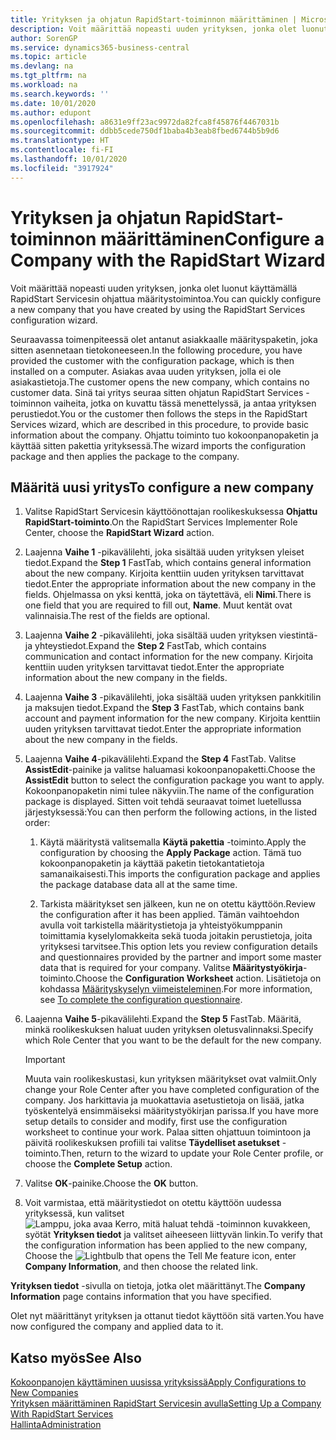 ```yaml
---
title: Yrityksen ja ohjatun RapidStart-toiminnon määrittäminen | Microsoft Docs
description: Voit määrittää nopeasti uuden yrityksen, jonka olet luonut käyttämällä RapidStart Servicesin ohjattua määritystoimintoa.
author: SorenGP
ms.service: dynamics365-business-central
ms.topic: article
ms.devlang: na
ms.tgt_pltfrm: na
ms.workload: na
ms.search.keywords: ''
ms.date: 10/01/2020
ms.author: edupont
ms.openlocfilehash: a8631e9ff23ac9972da82fca8f45876f4467031b
ms.sourcegitcommit: ddbb5cede750df1baba4b3eab8fbed6744b5b9d6
ms.translationtype: HT
ms.contentlocale: fi-FI
ms.lasthandoff: 10/01/2020
ms.locfileid: "3917924"
---
```

# <a name="configure-a-company-with-the-rapidstart-wizard"></a><span data-ttu-id="fbddc-103">Yrityksen ja ohjatun RapidStart-toiminnon määrittäminen</span><span class="sxs-lookup"><span data-stu-id="fbddc-103">Configure a Company with the RapidStart Wizard</span></span>
<span data-ttu-id="fbddc-104">Voit määrittää nopeasti uuden yrityksen, jonka olet luonut käyttämällä RapidStart Servicesin ohjattua määritystoimintoa.</span><span class="sxs-lookup"><span data-stu-id="fbddc-104">You can quickly configure a new company that you have created by using the RapidStart Services configuration wizard.</span></span>

<span data-ttu-id="fbddc-105">Seuraavassa toimenpiteessä olet antanut asiakkaalle määrityspaketin, joka sitten asennetaan tietokoneeseen.</span><span class="sxs-lookup"><span data-stu-id="fbddc-105">In the following procedure, you have provided the customer with the configuration package, which is then installed on a computer.</span></span> <span data-ttu-id="fbddc-106">Asiakas avaa uuden yrityksen, jolla ei ole asiakastietoja.</span><span class="sxs-lookup"><span data-stu-id="fbddc-106">The customer opens the new company, which contains no customer data.</span></span> <span data-ttu-id="fbddc-107">Sinä tai yritys seuraa sitten ohjatun RapidStart Services -toiminnon vaiheita, jotka on kuvattu tässä menettelyssä, ja antaa yrityksen perustiedot.</span><span class="sxs-lookup"><span data-stu-id="fbddc-107">You or the customer then follows the steps in the RapidStart Services wizard, which are described in this procedure, to provide basic information about the company.</span></span> <span data-ttu-id="fbddc-108">Ohjattu toiminto tuo kokoonpanopaketin ja käyttää sitten pakettia yrityksessä.</span><span class="sxs-lookup"><span data-stu-id="fbddc-108">The wizard imports the configuration package and then applies the package to the company.</span></span>  

## <a name="to-configure-a-new-company"></a><span data-ttu-id="fbddc-109">Määritä uusi yritys</span><span class="sxs-lookup"><span data-stu-id="fbddc-109">To configure a new company</span></span>  
1. <span data-ttu-id="fbddc-110">Valitse RapidStart Servicesin käyttöönottajan roolikeskuksessa **Ohjattu RapidStart-toiminto**.</span><span class="sxs-lookup"><span data-stu-id="fbddc-110">On the RapidStart Services Implementer Role Center, choose the **RapidStart Wizard** action.</span></span>  
2. <span data-ttu-id="fbddc-111">Laajenna **Vaihe 1** -pikavälilehti, joka sisältää uuden yrityksen yleiset tiedot.</span><span class="sxs-lookup"><span data-stu-id="fbddc-111">Expand the **Step 1** FastTab, which contains general information about the new company.</span></span> <span data-ttu-id="fbddc-112">Kirjoita kenttiin uuden yrityksen tarvittavat tiedot.</span><span class="sxs-lookup"><span data-stu-id="fbddc-112">Enter the appropriate information about the new company in the fields.</span></span> <span data-ttu-id="fbddc-113">Ohjelmassa on yksi kenttä, joka on täytettävä, eli **Nimi**.</span><span class="sxs-lookup"><span data-stu-id="fbddc-113">There is one field that you are required to fill out, **Name**.</span></span> <span data-ttu-id="fbddc-114">Muut kentät ovat valinnaisia.</span><span class="sxs-lookup"><span data-stu-id="fbddc-114">The rest of the fields are optional.</span></span>  
3. <span data-ttu-id="fbddc-115">Laajenna **Vaihe 2** -pikavälilehti, joka sisältää uuden yrityksen viestintä- ja yhteystiedot.</span><span class="sxs-lookup"><span data-stu-id="fbddc-115">Expand the **Step 2** FastTab, which contains communication and contact information for the new company.</span></span> <span data-ttu-id="fbddc-116">Kirjoita kenttiin uuden yrityksen tarvittavat tiedot.</span><span class="sxs-lookup"><span data-stu-id="fbddc-116">Enter the appropriate information about the new company in the fields.</span></span>
4. <span data-ttu-id="fbddc-117">Laajenna **Vaihe 3** -pikavälilehti, joka sisältää uuden yrityksen pankkitilin ja maksujen tiedot.</span><span class="sxs-lookup"><span data-stu-id="fbddc-117">Expand the **Step 3** FastTab, which contains bank account and payment information for the new company.</span></span> <span data-ttu-id="fbddc-118">Kirjoita kenttiin uuden yrityksen tarvittavat tiedot.</span><span class="sxs-lookup"><span data-stu-id="fbddc-118">Enter the appropriate information about the new company in the fields.</span></span>  
5. <span data-ttu-id="fbddc-119">Laajenna **Vaihe 4**-pikavälilehti.</span><span class="sxs-lookup"><span data-stu-id="fbddc-119">Expand the **Step 4** FastTab.</span></span> <span data-ttu-id="fbddc-120">Valitse **AssistEdit**-painike ja valitse haluamasi kokoonpanopaketti.</span><span class="sxs-lookup"><span data-stu-id="fbddc-120">Choose the **AssistEdit** button to select the configuration package you want to apply.</span></span> <span data-ttu-id="fbddc-121">Kokoonpanopaketin nimi tulee näkyviin.</span><span class="sxs-lookup"><span data-stu-id="fbddc-121">The name of the configuration package is displayed.</span></span> <span data-ttu-id="fbddc-122">Sitten voit tehdä seuraavat toimet luetellussa järjestyksessä:</span><span class="sxs-lookup"><span data-stu-id="fbddc-122">You can then perform the following actions, in the listed order:</span></span>  

    1. <span data-ttu-id="fbddc-123">Käytä määritystä valitsemalla **Käytä pakettia** -toiminto.</span><span class="sxs-lookup"><span data-stu-id="fbddc-123">Apply the configuration by choosing the **Apply Package** action.</span></span> <span data-ttu-id="fbddc-124">Tämä tuo kokoonpanopaketin ja käyttää paketin tietokantatietoja samanaikaisesti.</span><span class="sxs-lookup"><span data-stu-id="fbddc-124">This imports the configuration package and applies the package database data all at the same time.</span></span>  

    2. <span data-ttu-id="fbddc-125">Tarkista määritykset sen jälkeen, kun ne on otettu käyttöön.</span><span class="sxs-lookup"><span data-stu-id="fbddc-125">Review the configuration after it has been applied.</span></span> <span data-ttu-id="fbddc-126">Tämän vaihtoehdon avulla voit tarkistella määritystietoja ja yhteistyökumppanin toimittamia kyselylomakkeita sekä tuoda joitakin perustietoja, joita yrityksesi tarvitsee.</span><span class="sxs-lookup"><span data-stu-id="fbddc-126">This option lets you review configuration details and questionnaires provided by the partner and import some master data that is required for your company.</span></span> <span data-ttu-id="fbddc-127">Valitse **Määritystyökirja**-toiminto.</span><span class="sxs-lookup"><span data-stu-id="fbddc-127">Choose the **Configuration Worksheet** action.</span></span> <span data-ttu-id="fbddc-128">Lisätietoja on kohdassa [Määrityskyselyn viimeisteleminen](admin-gather-customer-setup-values.md#to-complete-the-configuration-questionnaire).</span><span class="sxs-lookup"><span data-stu-id="fbddc-128">For more information, see [To complete the configuration questionnaire](admin-gather-customer-setup-values.md#to-complete-the-configuration-questionnaire).</span></span>  

6. <span data-ttu-id="fbddc-129">Laajenna **Vaihe 5**-pikavälilehti.</span><span class="sxs-lookup"><span data-stu-id="fbddc-129">Expand the **Step 5** FastTab.</span></span> <span data-ttu-id="fbddc-130">Määritä, minkä roolikeskuksen haluat uuden yrityksen oletusvalinnaksi.</span><span class="sxs-lookup"><span data-stu-id="fbddc-130">Specify which Role Center that you want to be the default for the new company.</span></span>  

    > [!IMPORTANT]  
    >  <span data-ttu-id="fbddc-131">Muuta vain roolikeskustasi, kun yrityksen määritykset ovat valmiit.</span><span class="sxs-lookup"><span data-stu-id="fbddc-131">Only change your Role Center after you have completed configuration of the company.</span></span> <span data-ttu-id="fbddc-132">Jos harkittavia ja muokattavia asetustietoja on lisää, jatka työskentelyä ensimmäiseksi määritystyökirjan parissa.</span><span class="sxs-lookup"><span data-stu-id="fbddc-132">If you have more setup details to consider and modify, first use the configuration worksheet to continue your work.</span></span> <span data-ttu-id="fbddc-133">Palaa sitten ohjattuun toimintoon ja päivitä roolikeskuksen profiili tai valitse **Täydelliset asetukset** -toiminto.</span><span class="sxs-lookup"><span data-stu-id="fbddc-133">Then, return to the wizard to update your Role Center profile, or choose the **Complete Setup** action.</span></span>

7. <span data-ttu-id="fbddc-134">Valitse **OK**-painike.</span><span class="sxs-lookup"><span data-stu-id="fbddc-134">Choose the **OK** button.</span></span>  
8. <span data-ttu-id="fbddc-135">Voit varmistaa, että määritystiedot on otettu käyttöön uudessa yrityksessä, kun valitset ![Lamppu, joka avaa Kerro, mitä haluat tehdä -toiminnon](media/ui-search/search_small.png "Kerro, mitä haluat tehdä") kuvakkeen, syötät **Yrityksen tiedot** ja valitset aiheeseen liittyvän linkin.</span><span class="sxs-lookup"><span data-stu-id="fbddc-135">To verify that the configuration information has been applied to the new company, Choose the ![Lightbulb that opens the Tell Me feature](media/ui-search/search_small.png "Tell me what you want to do") icon, enter **Company Information**, and then choose the related link.</span></span>

<span data-ttu-id="fbddc-136">**Yrityksen tiedot** -sivulla on tietoja, jotka olet määrittänyt.</span><span class="sxs-lookup"><span data-stu-id="fbddc-136">The **Company Information** page contains information that you have specified.</span></span>   

<span data-ttu-id="fbddc-137">Olet nyt määrittänyt yrityksen ja ottanut tiedot käyttöön sitä varten.</span><span class="sxs-lookup"><span data-stu-id="fbddc-137">You have now configured the company and applied data to it.</span></span>  

## <a name="see-also"></a><span data-ttu-id="fbddc-138">Katso myös</span><span class="sxs-lookup"><span data-stu-id="fbddc-138">See Also</span></span>  
[<span data-ttu-id="fbddc-139">Kokoonpanojen käyttäminen uusissa yrityksissä</span><span class="sxs-lookup"><span data-stu-id="fbddc-139">Apply Configurations to New Companies</span></span>](admin-apply-configuration-to-new-companies.md)  
[<span data-ttu-id="fbddc-140">Yrityksen määrittäminen RapidStart Servicesin avulla</span><span class="sxs-lookup"><span data-stu-id="fbddc-140">Setting Up a Company With RapidStart Services</span></span>](admin-set-up-a-company-with-rapidstart.md)  
[<span data-ttu-id="fbddc-141">Hallinta</span><span class="sxs-lookup"><span data-stu-id="fbddc-141">Administration</span></span>](admin-setup-and-administration.md)
